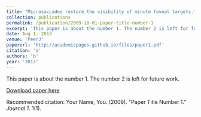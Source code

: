 ```yaml
---
title: "Microsaccades restore the visibility of minute foveal targets."
collection: publications
permalink: /publication/2009-10-01-paper-title-number-1
excerpt: 'This paper is about the number 1. The number 2 is left for future work.'
date: Aug 1, 2013
venue: 'PeerJ'
paperurl: 'http://academicpages.github.io/files/paper1.pdf'
citation: 'a'
authors: 'b'
year: '2013'
---
```

This paper is about the number 1. The number 2 is left for future work.

[Download paper here](http://academicpages.github.io/files/paper1.pdf)

Recommended citation: Your Name, You. (2009). "Paper Title Number 1." <i>Journal 1</i>. 1(1).
